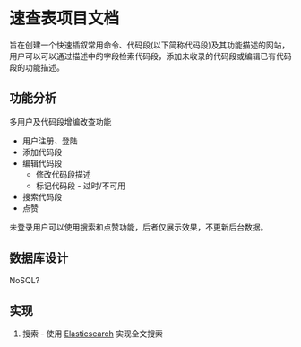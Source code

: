 # 速查表项目文档

旨在创建一个快速插叙常用命令、代码段(以下简称代码段)及其功能描述的网站，用户可以可以通过描述中的字段检索代码段，添加未收录的代码段或编辑已有代码段的功能描述。

## 功能分析

多用户及代码段增编改查功能

- 用户注册、登陆
- 添加代码段
- 编辑代码段
  - 修改代码段描述
  - 标记代码段 - 过时/不可用
- 搜索代码段
- 点赞

未登录用户可以使用搜索和点赞功能，后者仅展示效果，不更新后台数据。

## 数据库设计

NoSQL?

## 实现

1. 搜索 - 使用 [Elasticsearch](https://www.elastic.co/cn/elasticsearch/) 实现全文搜索